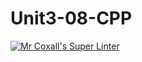 # Unit3-08-CPP
[![Mr Coxall's Super Linter](https://github.com/ICS3U-Programming-Spencer-S/Unit3-08-CPP/workflows/Mr%20Coxall's%20Super%20Linter/badge.svg)](https://github.com/ICS3U-Programming-Spencer-S/Unit3-08-CPP/actions/)
